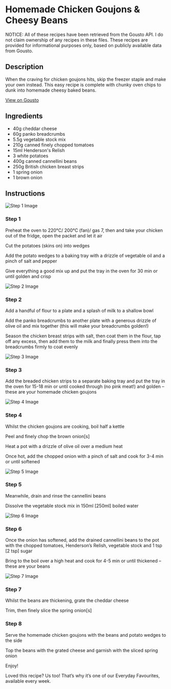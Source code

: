 # Homemade Chicken Goujons & Cheesy Beans

NOTICE: All of these recipes have been retrieved from the Gousto API. I do not claim ownership of any recipes in these files. These recipes are provided for informational purposes only, based on publicly available data from Gousto.

## Description

When the craving for chicken goujons hits, skip the freezer staple and make your own instead. This easy recipe is complete with chunky oven chips to dunk into homemade cheesy baked beans.

[View on Gousto](https://www.gousto.co.uk/recipes/cookbook/homemade-chicken-goujons-cheesy-beans)

## Ingredients

- 40g cheddar cheese
- 60g panko breadcrumbs
- 5.5g vegetable stock mix
- 210g canned finely chopped tomatoes
- 15ml Henderson's Relish
- 3 white potatoes
- 400g canned cannellini beans
- 250g British chicken breast strips
- 1 spring onion
- 1 brown onion

## Instructions

![Step 1 Image](https://production-media.gousto.co.uk/cms/recipe-step-image/2262-Step-1-x200.jpg)

### Step 1

Preheat the oven to 220°C/ 200°C (fan)/ gas 7, then and take your chicken out of the fridge, open the packet and let it air

Cut the potatoes (skins on) into wedges

Add the potato wedges to a baking tray with a drizzle of vegetable oil and a pinch of salt and pepper

Give everything a good mix up and put the tray in the oven for 30 min or until golden and crisp

![Step 2 Image](https://production-media.gousto.co.uk/cms/recipe-step-image/2262-Step-2-x200.jpg)

### Step 2

Add a handful of flour to a plate and a splash of milk to a shallow bowl

Add the panko breadcrumbs to another plate with a generous drizzle of olive oil and mix together (this will make your breadcrumbs golden!)

Season the chicken breast strips with salt, then coat them in the flour, tap off any excess, then add them to the milk and finally press them into the breadcrumbs firmly to coat evenly

![Step 3 Image](https://production-media.gousto.co.uk/cms/recipe-step-image/2262-Step-3-x200.jpg)

### Step 3

Add the breaded chicken strips to a separate baking tray and put the tray in the oven for 15-18 min or until cooked through (no pink meat!) and golden – these are your homemade chicken goujons

![Step 4 Image](https://production-media.gousto.co.uk/cms/recipe-step-image/2262-Step-4-x200.jpg)

### Step 4

Whilst the chicken goujons are cooking, boil half a kettle

Peel and finely chop the brown onion<span class="text-danger">[s]</span>

Heat a pot with a drizzle of olive oil over a medium heat

Once hot, add the chopped onion with a pinch of salt and cook for 3-4 min or until softened

![Step 5 Image](https://production-media.gousto.co.uk/cms/recipe-step-image/2262-Step-5-x200.jpg)

### Step 5

Meanwhile, drain and rinse the cannellini beans

Dissolve the vegetable stock mix in 150ml <span class="text-danger">[250ml]</span> boiled water

![Step 6 Image](https://production-media.gousto.co.uk/cms/recipe-step-image/2262-Step-6-x200.jpg)

### Step 6

Once the onion has softened, add the drained cannellini beans to the pot with the chopped tomatoes, Henderson’s Relish, vegetable stock and 1 tsp <span class="text-danger">[2 tsp] </span>sugar

Bring to the boil over a high heat and cook for 4-5 min or until thickened – these are your beans

![Step 7 Image](https://production-media.gousto.co.uk/cms/recipe-step-image/2262-Step-7-x200.jpg)

### Step 7

Whilst the beans are thickening, grate the cheddar cheese

Trim, then finely slice the spring onion<span class="text-danger">[s]</span>

### Step 8

Serve the homemade chicken goujons with the beans and potato wedges to the side

Top the beans with the grated cheese and garnish with the sliced spring onion

Enjoy!

<span class="text-danger">Loved this recipe? Us too! That’s why it’s one of our Everyday Favourites, available every week.</span>

